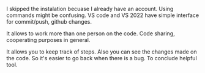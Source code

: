 
I skipped the instalation becuase I already have an account.
Using commands might be confusing. VS code and VS 2022 have simple interface for commit/push, github changes.

It allows to work more than one person on the code. Code sharing, cooperating purposes in general.

It allows you to keep track of steps. Also you can see the changes made on the code. So it's easier to go back when there is a bug. To conclude helpful tool.